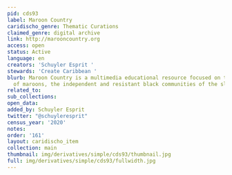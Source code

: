 ```yaml
---
pid: cds93
label: Maroon Country
caridischo_genre: Thematic Curations
claimed_genre: digital archive
link: http://marooncountry.org
access: open
status: Active
language: en
creators: 'Schuyler Esprit '
stewards: 'Create Caribbean '
blurb: Maroon Country is a multimedia educational resource focused on the history
  of maroons, the independent and resistant black communities of the slavery-era Caribbean.
related_to:
sub_collections:
open_data:
added_by: Schuyler Esprit
twitter: "@schuyleresprit"
census_year: '2020'
notes:
order: '161'
layout: caridischo_item
collection: main
thumbnail: img/derivatives/simple/cds93/thumbnail.jpg
full: img/derivatives/simple/cds93/fullwidth.jpg
---
```

